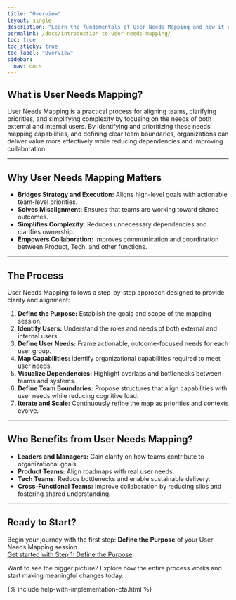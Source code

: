 ```yaml
---
title: "Overview"
layout: single
description: "Learn the fundamentals of User Needs Mapping and how it can align teams to deliver meaningful outcomes."
permalink: /docs/introduction-to-user-needs-mapping/
toc: true
toc_sticky: true
toc_label: "Overview"
sidebar:
  nav: docs
---
```


## What is User Needs Mapping?

User Needs Mapping is a practical process for aligning teams, clarifying priorities, and simplifying complexity by focusing on the needs of both external and internal users. By identifying and prioritizing these needs, mapping capabilities, and defining clear team boundaries, organizations can deliver value more effectively while reducing dependencies and improving collaboration.

---

## Why User Needs Mapping Matters

- **Bridges Strategy and Execution:** Aligns high-level goals with actionable team-level priorities.
- **Solves Misalignment:** Ensures that teams are working toward shared outcomes.
- **Simplifies Complexity:** Reduces unnecessary dependencies and clarifies ownership.
- **Empowers Collaboration:** Improves communication and coordination between Product, Tech, and other functions.

---

## The Process

User Needs Mapping follows a step-by-step approach designed to provide clarity and alignment:

1. **Define the Purpose:** Establish the goals and scope of the mapping session.
2. **Identify Users:** Understand the roles and needs of both external and internal users.
3. **Define User Needs:** Frame actionable, outcome-focused needs for each user group.
4. **Map Capabilities:** Identify organizational capabilities required to meet user needs.
5. **Visualize Dependencies:** Highlight overlaps and bottlenecks between teams and systems.
6. **Define Team Boundaries:** Propose structures that align capabilities with user needs while reducing cognitive load.
7. **Iterate and Scale:** Continuously refine the map as priorities and contexts evolve.

---

## Who Benefits from User Needs Mapping?

- **Leaders and Managers:** Gain clarity on how teams contribute to organizational goals.
- **Product Teams:** Align roadmaps with real user needs.
- **Tech Teams:** Reduce bottlenecks and enable sustainable delivery.
- **Cross-Functional Teams:** Improve collaboration by reducing silos and fostering shared understanding.

---

## Ready to Start?

Begin your journey with the first step: **Define the Purpose** of your User Needs Mapping session.  
[Get started with Step 1: Define the Purpose](/docs/step-1-define-purpose)

Want to see the bigger picture? Explore how the entire process works and start making meaningful changes today.

{% include help-with-implementation-cta.html %}
